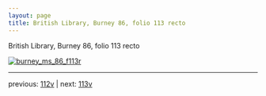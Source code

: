 ```yaml
---
layout: page
title: British Library, Burney 86, folio 113 recto
---
```


British Library, Burney 86, folio 113 recto

[![burney_ms_86_f113r](http://www.homermultitext.org/iipsrv?IIIF=/project/homer/pyramidal/deepzoom/bl/burney86imgs/v1/burney_ms_86_f113r.tif/full/800,/0/default.jpg)](http://www.homermultitext.org/ict2/?urn=urn:cite2:bl:burney86imgs.v1:burney_ms_86_f113r) 

---

previous:  [112v](../112v/) | next: [113v](../113v/)